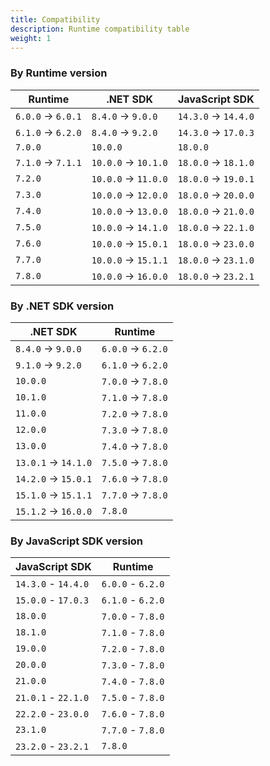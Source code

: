```yaml
---
title: Compatibility
description: Runtime compatibility table
weight: 1
---
```


### By Runtime version

| Runtime           | .NET SDK            | JavaScript SDK      |
|-------------------|---------------------|---------------------|
| `6.0.0` → `6.0.1` | `8.4.0` → `9.0.0`   | `14.3.0` → `14.4.0` |
| `6.1.0` → `6.2.0` | `8.4.0` → `9.2.0`   | `14.3.0` → `17.0.3` |
| `7.0.0`           | `10.0.0`            | `18.0.0`            |
| `7.1.0` → `7.1.1` | `10.0.0` → `10.1.0` | `18.0.0` → `18.1.0` |
| `7.2.0`           | `10.0.0` → `11.0.0` | `18.0.0` → `19.0.1` |
| `7.3.0`           | `10.0.0` → `12.0.0` | `18.0.0` → `20.0.0` |
| `7.4.0`           | `10.0.0` → `13.0.0` | `18.0.0` → `21.0.0` |
| `7.5.0`           | `10.0.0` → `14.1.0` | `18.0.0` → `22.1.0` |
| `7.6.0`           | `10.0.0` → `15.0.1` | `18.0.0` → `23.0.0` |
| `7.7.0`           | `10.0.0` → `15.1.1` | `18.0.0` → `23.1.0` |
| `7.8.0`           | `10.0.0` → `16.0.0` | `18.0.0` → `23.2.1` |

### By .NET SDK version

| .NET SDK            | Runtime           |
|---------------------|-------------------|
| `8.4.0` → `9.0.0`   | `6.0.0` → `6.2.0` |
| `9.1.0` → `9.2.0`   | `6.1.0` → `6.2.0` |
| `10.0.0`            | `7.0.0` → `7.8.0` |
| `10.1.0`            | `7.1.0` → `7.8.0` |
| `11.0.0`            | `7.2.0` → `7.8.0` |
| `12.0.0`            | `7.3.0` → `7.8.0` |
| `13.0.0`            | `7.4.0` → `7.8.0` |
| `13.0.1` → `14.1.0` | `7.5.0` → `7.8.0` |
| `14.2.0` → `15.0.1` | `7.6.0` → `7.8.0` |
| `15.1.0` → `15.1.1` | `7.7.0` → `7.8.0` |
| `15.1.2` → `16.0.0` | `7.8.0`           |

### By JavaScript SDK version

| JavaScript SDK      | Runtime           |
|---------------------|-------------------|
| `14.3.0` - `14.4.0` | `6.0.0` - `6.2.0` |
| `15.0.0` - `17.0.3` | `6.1.0` - `6.2.0` |
| `18.0.0`            | `7.0.0` - `7.8.0` |
| `18.1.0`            | `7.1.0` - `7.8.0` |
| `19.0.0`            | `7.2.0` - `7.8.0` |
| `20.0.0`            | `7.3.0` - `7.8.0` |
| `21.0.0`            | `7.4.0` - `7.8.0` |
| `21.0.1` - `22.1.0` | `7.5.0` - `7.8.0` |
| `22.2.0` - `23.0.0` | `7.6.0` - `7.8.0` |
| `23.1.0`            | `7.7.0` - `7.8.0` |
| `23.2.0` - `23.2.1` | `7.8.0`           |
